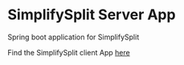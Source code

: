 # SimplifySplit Server App

Spring boot application for SimplifySplit 

Find the SimplifySplit client App [here](https://github.com/athulramesh/splitify-client)
